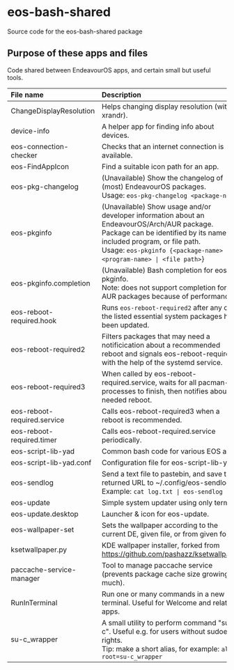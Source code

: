# eos-bash-shared

Source code for the eos-bash-shared package

## Purpose of these apps and files

Code shared between EndeavourOS apps, and certain small but useful tools.

File name | Description | Extra
:---- | :------- | :----
ChangeDisplayResolution | Helps changing display resolution (with xrandr).
device-info | A helper app for finding info about devices.
eos-connection-checker | Checks that an internet connection is available.
eos-FindAppIcon | Find a suitable icon path for an app.
eos-pkg-changelog | (Unavailable) Show the changelog of (most) EndeavourOS packages.<br>Usage: `eos-pkg-changelog <package-name>`
eos-pkginfo | (Unavailable) Show usage and/or developer information about an EndeavourOS/Arch/AUR package.<br>Package can be identified by its name, included program, or file path.<br>Usage: `eos-pkginfo {<package-name> \| <program-name> \| <file path>`}
eos-pkginfo.completion | (Unavailable) Bash completion for eos-pkginfo.<br>Note: does not support completion for AUR packages because of performance.
eos-reboot-required.hook | Runs `eos-reboot-required2` after any of the listed essential system packages have been updated.
eos-reboot-required2 | Filters packages that may need a notificication about a recommended reboot and signals eos-reboot-required3 with the help of the systemd service.
eos-reboot-required3 | When called by eos-reboot-required.service, waits for all pacman-like processes to finish, then notifies about needed reboot.
eos-reboot-required.service | Calls eos-reboot-required3 when a reboot is recommended.
eos-reboot-required.timer | Calls eos-reboot-required.service periodically.
eos-script-lib-yad | Common bash code for various EOS apps.
eos-script-lib-yad.conf | Configuration file for eos-script-lib-yad.
eos-sendlog | Send a text file to pastebin, and save the returned URL to ~/.config/eos-sendlog.txt.<br>Example: `cat log.txt \| eos-sendlog`
eos-update | Simple system updater using only terminal.
eos-update.desktop | Launcher & icon for eos-update.
eos-wallpaper-set | Sets the wallpaper according to the current DE, given file, or from given folder.
ksetwallpaper.py | KDE wallpaper installer, forked from https://github.com/pashazz/ksetwallpaper.
paccache-service-manager | Tool to manage paccache service (prevents package cache size growing too much).
RunInTerminal | Run one or many commands in a new terminal. Useful for Welcome and related apps.
su-c_wrapper | A small utility to perform command "su -c". Useful e.g. for users without sudoers rights.<br> Tip: make a short alias, for example: `alias root=su-c_wrapper`
